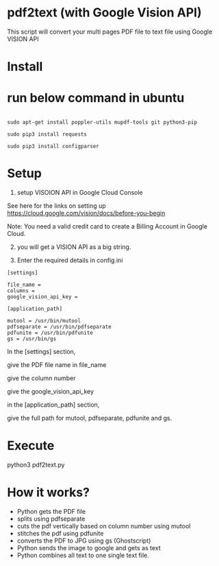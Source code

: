 # pdf2text (with Google Vision API)

This script will convert your multi pages PDF file to text file using Google VISION API


# Install


# run below command in ubuntu
```

sudo apt-get install poppler-utils mupdf-tools git python3-pip

sudo pip3 install requests

sudo pip3 install configparser
```

# Setup

1. setup VISOION API in Google Cloud Console

See here for the links on setting up 
https://cloud.google.com/vision/docs/before-you-begin

Note: You need a valid credit card to create a Billing Account in Google Cloud.

2. you will get a VISION API as a big string.

3. Enter the required details in config.ini

```
[settings]

file_name = 
columns = 
google_vision_api_key =

[application_path]

mutool = /usr/bin/mutool
pdfseparate = /usr/bin/pdfseparate
pdfunite = /usr/bin/pdfunite
gs = /usr/bin/gs
```

In the [settings] section,

give the PDF file name in file_name

give the column number

give the google_vision_api_key

in the [application_path] section, 

give the full path for mutool, pdfseparate, pdfunite and gs.


# Execute

python3 pdf2text.py



# How it works?

* Python gets the PDF file
* splits using pdfseparate
* cuts the pdf vertically based on column number using mutool
* stitches the pdf using pdfunite
* converts the PDF to JPG using gs (Ghostscript)
* Python sends the image to google and gets as text
* Python combines all text to one single text file.




